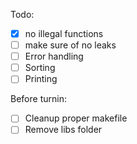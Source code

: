 Todo:
 - [X] no illegal functions
 - [ ] make sure of no leaks
 - [ ] Error handling
 - [ ] Sorting
 - [ ] Printing

Before turnin:
 - [ ] Cleanup proper makefile
 - [ ] Remove libs folder
